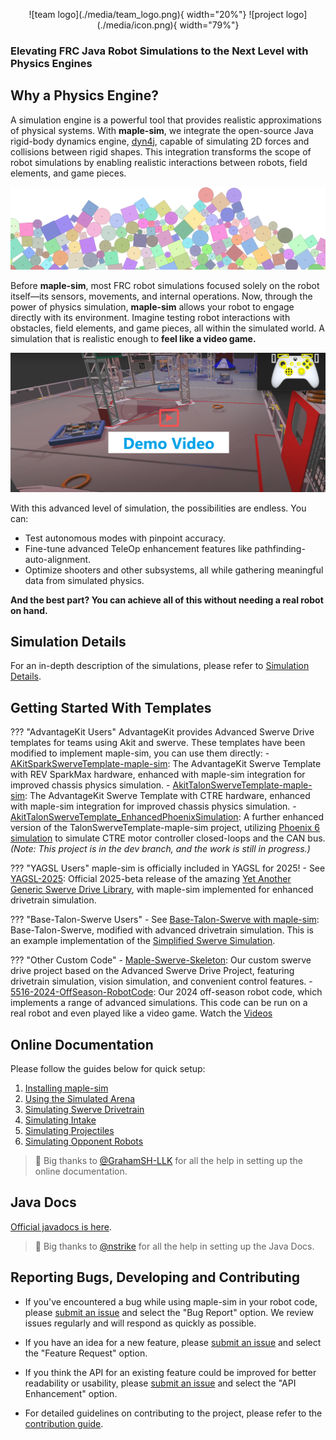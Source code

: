 <p align="center" markdown>
  ![team logo](./media/team_logo.png){ width="20%"}
  ![project logo](./media/icon.png){ width="79%"}
</p>

### Elevating FRC Java Robot Simulations to the Next Level with Physics Engines

## Why a Physics Engine?
A simulation engine is a powerful tool that provides realistic approximations of physical systems. With **maple-sim**, we integrate the open-source Java rigid-body dynamics engine, [dyn4j](https://github.com/dyn4j/dyn4j), capable of simulating 2D forces and collisions between rigid shapes. This integration transforms the scope of robot simulations by enabling realistic interactions between robots, field elements, and game pieces.

![physics engine illustration](./media/physics%20engine.png)

Before **maple-sim**, most FRC robot simulations focused solely on the robot itself—its sensors, movements, and internal operations. 
Now, through the power of physics simulation, **maple-sim** allows your robot to engage directly with its environment. 
Imagine testing robot interactions with obstacles, field elements, and game pieces, all within the simulated world.
A simulation that is realistic enough to **feel like a video game.**

[![Demo Video 1](./media/demo%20video%20cover.png)](https://www.youtube.com/watch?v=CBx1_Dosgec)


With this advanced level of simulation, the possibilities are endless. You can:

- Test autonomous modes with pinpoint accuracy.
- Fine-tune advanced TeleOp enhancement features like pathfinding-auto-alignment.
- Optimize shooters and other subsystems, all while gathering meaningful data from simulated physics.

**And the best part? You can achieve all of this without needing a real robot on hand.**

## Simulation Details

For an in-depth description of the simulations, please refer to [Simulation Details](./simulation-details.md).

## Getting Started With Templates

??? "AdvantageKit Users"
    AdvantageKit provides Advanced Swerve Drive templates for teams using Akit and swerve. These templates have been modified to implement maple-sim, you can use them directly: 
    - [AKitSparkSwerveTemplate-maple-sim](https://github.com/Shenzhen-Robotics-Alliance/maple-sim/tree/main/templates/AdvantageKit_SparkSwerveTemplate-maple-sim):  The AdvantageKit Swerve Template with REV SparkMax hardware, enhanced with maple-sim integration for improved chassis physics simulation.
    - [AkitTalonSwerveTemplate-maple-sim](https://github.com/Shenzhen-Robotics-Alliance/maple-sim/tree/main/templates/AdvantageKit_TalonSwerveTemplate-maple-sim): The AdvantageKit Swerve Template with CTRE hardware, enhanced with maple-sim integration for improved chassis physics simulation.
    - [AkitTalonSwerveTemplate_EnhancedPhoenixSimulation](https://github.com/Shenzhen-Robotics-Alliance/maple-sim/tree/dev/templates/AdvantageKit_TalonSwerveTemplate_EnhancedPhoenixSimulation): A further enhanced version of the TalonSwerveTemplate-maple-sim project, utilizing [Phoenix 6 simulation](https://v6.docs.ctr-electronics.com/en/latest/docs/api-reference/simulation/simulation-intro.html) to simulate CTRE motor controller closed-loops and the CAN bus. *(Note: This project is in the dev branch, and the work is still in progress.)*

??? "YAGSL Users"
    maple-sim is officially included in YAGSL for 2025!
    - See [YAGSL-2025](https://github.com/BroncBotz3481/YAGSL-Example/releases/tag/2025.1.0): Official 2025-beta release of the amazing [Yet Another Generic Swerve Drive Library](https://www.chiefdelphi.com/t/yet-another-generic-swerve-library-yagsl-v1-release/450844), with maple-sim implemented for enhanced drivetrain simulation.

??? "Base-Talon-Swerve Users"
    - See [Base-Talon-Swerve with maple-sim](https://github.com/Shenzhen-Robotics-Alliance/maple-sim/tree/main/templates/BaseTalonSwerve-maple-sim): Base-Talon-Swerve, modified with advanced drivetrain simulation. This is an example implementation of the [Simplified Swerve Simulation](https://shenzhen-robotics-alliance.github.io/maple-sim/3.1_SWERVE_SIM_EZ_MODE.html).

??? "Other Custom Code"
    - [Maple-Swerve-Skeleton](https://github.com/Shenzhen-Robotics-Alliance/Maple-Swerve-Skeleton): Our custom swerve drive project based on the Advanced Swerve Drive Project, featuring drivetrain simulation, vision simulation, and convenient control features.
    - [5516-2024-OffSeason-RobotCode](https://github.com/Shenzhen-Robotics-Alliance/Maple-Swerve-Skeleton/tree/main/example/5516-2024-OffSeason): Our 2024 off-season robot code, which implements a range of advanced simulations. This code can be run on a real robot and even played like a video game. Watch the [Videos](https://www.youtube.com/watch?v=5jr1L8xWpog&list=PLFS6A0KifAK1ycwlzIlvvFJkWNsQHVjSN)

## Online Documentation

Please follow the guides below for quick setup:

1. [Installing maple-sim](./installing-maple-sim.md)
2. [Using the Simulated Arena](./using-the-simulated-arena.md)
3. [Simulating Swerve Drivetrain](./swerve-simulation-overview.md)
4. [Simulating Intake](./simulating-intake.md)
5. [Simulating Projectiles](./simulating-projectiles.md)
6. [Simulating Opponent Robots](./simulating-opponent-robots.md)

> 🙏  Big thanks to [@GrahamSH-LLK](https://www.chiefdelphi.com/u/nstrike/summary) for all the help in setting up the online documentation.

## Java Docs
[Official javadocs is here](https://shenzhen-robotics-alliance.github.io/maple-sim/javadocs/).
> 🙏  Big thanks to [@nstrike](https://www.chiefdelphi.com/u/nstrike/summary) for all the help in setting up the Java Docs.

## Reporting Bugs, Developing and Contributing

- If you've encountered a bug while using maple-sim in your robot code, please [submit an issue](https://github.com/Shenzhen-Robotics-Alliance/maple-sim/issues/new/choose) and select the "Bug Report" option.  We review issues regularly and will respond as quickly as possible.

- If you have an idea for a new feature, please [submit an issue](https://github.com/Shenzhen-Robotics-Alliance/maple-sim/issues/new/choose) and select the "Feature Request" option.

- If you think the API for an existing feature could be improved for better readability or usability, please [submit an issue](https://github.com/Shenzhen-Robotics-Alliance/maple-sim/issues/new/choose) and select the "API Enhancement" option.

- For detailed guidelines on contributing to the project, please refer to the [contribution guide](https://shenzhen-robotics-alliance.github.io/maple-sim/CONTRIBUTION.html).